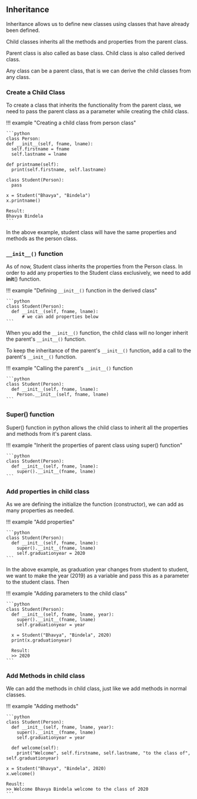 ## Inheritance

Inheritance allows us to define new classes using classes that have already been defined.

Child classes inherits all the methods and properties from the parent class.

Parent class is also called as base class. 
Child class is also called derived class.

Any class can be a parent class, that is we can derive the child classes from any class.  

### Create a Child Class

To create a class that inherits the functionality from the parent class, we need to pass the parent class as a parameter while creating the child class.

!!! example "Creating a child class from person class"

    ```python
    class Person:
    def __init__(self, fname, lname):
      self.firstname = fname
      self.lastname = lname

    def printname(self):
      print(self.firstname, self.lastname)

    class Student(Person):
      pass

    x = Student("Bhavya", "Bindela")
    x.printname()

    Result:
    Bhavya Bindela
    ```

In the above example, student class will have the same properties and methods as the person class.

### `__init__()` function

As of now, Student class inherits the properties from the Person class. In order to add any properties to the Student class exclusively, we need to add __init__() function.

!!! example "Defining `__init__()` function in the derived class"

    ```python
    class Student(Person):
      def __init__(self, fname, lname):
          # we can add properties below
    ```

When you add the `__init__()` function, the child class will no longer inherit the parent's `__init__()` function.

To keep the inheritance of the parent's `__init__()` function, add a call to the parent's `__init__()` function.

!!! example "Calling the parent's `__init__()` function

    ```python
    class Student(Person):
      def __init__(self, fname, lname):
        Person.__init__(self, fname, lname)
    ```

### Super() function

Super() function in python allows the child class to inherit all the properties and methods from it's parent class.

!!! example "Inherit the properties of parent class using super() function"

    ```python
    class Student(Person):
      def __init__(self, fname, lname):
        super().__init__(fname, lname)
    ```

### Add properties in child class

As we are defining the initialize the function (constructor), we can add as many properties as needed.

!!! example "Add properties"

    ```python
    class Student(Person):
      def __init__(self, fname, lname):
        super().__init__(fname, lname)
        self.graduationyear = 2020
    ```

In the above example, as graduation year changes from student to student, we want to make the year (2019) as a variable and pass this as a parameter to the student class. Then

!!! example "Adding parameters to the child class"

    ```python
    class Student(Person):
      def __init__(self, fname, lname, year):
        super().__init__(fname, lname)
        self.graduationyear = year

      x = Student("Bhavya", "Bindela", 2020)
      print(x.graduationyear)

      Result:
      >> 2020
    ```

### Add Methods in child class

We can add the methods in child class, just like we add methods in normal classes.

!!! example "Adding methods"

    ```python
    class Student(Person):
      def __init__(self, fname, lname, year):
        super().__init__(fname, lname)
        self.graduationyear = year

      def welcome(self):
        print("Welcome", self.firstname, self.lastname, "to the class of", self.graduationyear)

    x = Student("Bhavya", "Bindela", 2020)
    x.welcome()

    Reuslt:
    >> Welcome Bhavya Bindela welcome to the class of 2020
    ```


